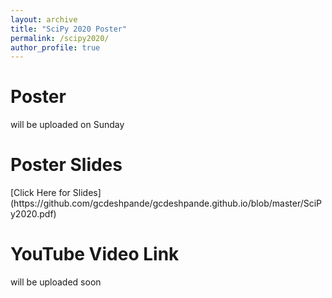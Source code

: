 ```yaml
---
layout: archive
title: "SciPy 2020 Poster"
permalink: /scipy2020/
author_profile: true
---
```


<h1> Poster </h1>
will be uploaded on Sunday

<h1>Poster Slides</h1>
[Click Here for Slides](https://github.com/gcdeshpande/gcdeshpande.github.io/blob/master/SciPy2020.pdf)

<h1> YouTube Video Link </h1>
will be uploaded soon
